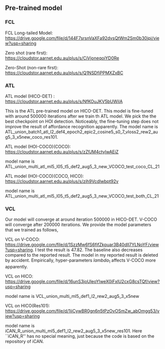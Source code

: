 
## Pre-trained model

### FCL
FCL Long-tailed Model: https://drive.google.com/file/d/144F7srsnVaXFa92dvsQtWm2Sm0b30jpi/view?usp=sharing

Zero shot (rare first): https://cloudstor.aarnet.edu.au/plus/s/CiVjoneqoiYD0Re

Zero-Shot (non-rare first): https://cloudstor.aarnet.edu.au/plus/s/Q1NSDfiPPMXZxBC

### ATL 
ATL model (HICO-DET) : https://cloudstor.aarnet.edu.au/plus/s/NfKOuJKV5bUWiIA

This is the ATL pre-trained model on HICO-DET. This model is fine-tuned with around 500000 iterations after we train th ATL model. We pick the the best checkpoint on HOI detection. Noticeably, the fine-tuning step does not improve the result of affordance recognition apparently. The model name is ATL_union_batch1_atl_l2_def4_epoch2_epic2_cosine5_s0_7_vloss2_rew2_aug5_3_x5new_coco_res101.

ATL model (HOI-COCO)(COCO): https://cloudstor.aarnet.edu.au/plus/s/zZfJM4ctylwAEiZ 

model name is ATL_union_multi_atl_ml5_l05_t5_def2_aug5_3_new_VCOCO_test_coco_CL_21

ATL model (HOI-COCO)(COCO, HICO): https://cloudstor.aarnet.edu.au/plus/s/zih9Vcdlwbpt92v

model name is ATL_union_multi_atl_ml5_l05_t5_def2_aug5_3_new_VCOCO_test_both_CL_21

### VCL 
Our model will converge at around iteration 500000 in HICO-DET. V-COCO will converge after 200000 iterations. We provide the model parameters that we trained as follows,

VCL on V-COCO: https://drive.google.com/file/d/1SzzMw6fS6fifZkpuar3B40dIl7YLNoYF/view?usp=sharing. I test the result is 47.82. The baseline also decreases compared to the reported result. The model in my reported result is deleted by accident. Empirically, hyper-parameters $lambda_1$ affects V-COCO more apparently.

VCL on HICO: https://drive.google.com/file/d/16unS3joUleoYlweX0iFxlU2cxG8csTQf/view?usp=sharing

model name is VCL_union_multi_ml5_def1_l2_rew2_aug5_3_x5new

VCL on HICO(Res101): https://drive.google.com/file/d/1iiCywBR0gn6n5tPzOvOSmZw_abOmgg53/view?usp=sharing

model name is iCAN_R_union_multi_ml5_def1_l2_rew2_aug5_3_x5new_res101. Here ``iCAN_R'' has no special meaning, just because the code is based on the repository of iCAN.
